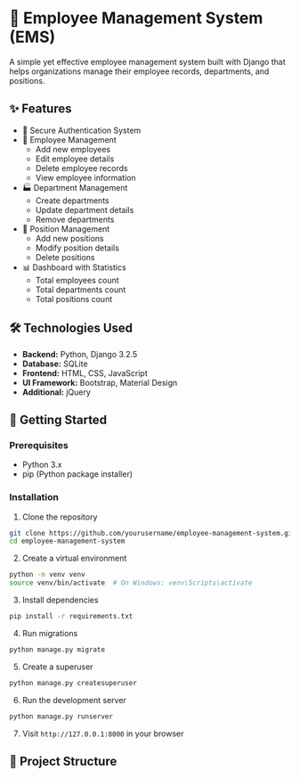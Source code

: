 # 🏢 Employee Management System (EMS)

A simple yet effective employee management system built with Django that helps organizations manage their employee records, departments, and positions.

## ✨ Features

- 🔐 Secure Authentication System
- 👥 Employee Management
  - Add new employees
  - Edit employee details
  - Delete employee records
  - View employee information
- 🏭 Department Management
  - Create departments
  - Update department details
  - Remove departments
- 💼 Position Management
  - Add new positions
  - Modify position details
  - Delete positions
- 📊 Dashboard with Statistics
  - Total employees count
  - Total departments count
  - Total positions count

## 🛠️ Technologies Used

- **Backend:** Python, Django 3.2.5
- **Database:** SQLite
- **Frontend:** HTML, CSS, JavaScript
- **UI Framework:** Bootstrap, Material Design
- **Additional:** jQuery

## 🚀 Getting Started

### Prerequisites

- Python 3.x
- pip (Python package installer)

### Installation

1. Clone the repository
```bash
git clone https://github.com/yourusername/employee-management-system.git
cd employee-management-system
```

2. Create a virtual environment
```bash
python -m venv venv
source venv/bin/activate  # On Windows: venv\Scripts\activate
```

3. Install dependencies
```bash
pip install -r requirements.txt
```

4. Run migrations
```bash
python manage.py migrate
```

5. Create a superuser
```bash
python manage.py createsuperuser
```

6. Run the development server
```bash
python manage.py runserver
```

7. Visit `http://127.0.0.1:8000` in your browser

## 📝 Project Structure

